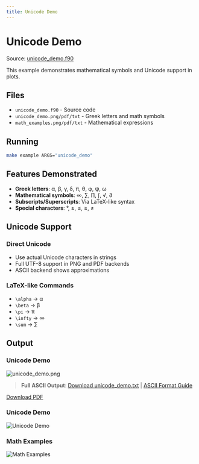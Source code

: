 ```yaml
---
title: Unicode Demo
---
```


# Unicode Demo

Source: [unicode_demo.f90](../../sourcefile/unicode_demo.f90.html)

This example demonstrates mathematical symbols and Unicode support in plots.

## Files

- `unicode_demo.f90` - Source code
- `unicode_demo.png/pdf/txt` - Greek letters and math symbols
- `math_examples.png/pdf/txt` - Mathematical expressions

## Running

```bash
make example ARGS="unicode_demo"
```

## Features Demonstrated

- **Greek letters**: α, β, γ, δ, π, θ, φ, ψ, ω
- **Mathematical symbols**: ∞, ∑, ∏, ∫, √, ∂
- **Subscripts/Superscripts**: Via LaTeX-like syntax
- **Special characters**: °, ±, ≤, ≥, ≠

## Unicode Support

### Direct Unicode
- Use actual Unicode characters in strings
- Full UTF-8 support in PNG and PDF backends
- ASCII backend shows approximations

### LaTeX-like Commands
- `\alpha` → α
- `\beta` → β
- `\pi` → π
- `\infty` → ∞
- `\sum` → ∑

## Output

### Unicode Demo

![unicode_demo.png](../../media/examples/unicode_demo/unicode_demo.png)

<!-- ASCII preview removed to keep pages concise; full ASCII linked below. -->

> **Full ASCII Output**: [Download unicode_demo.txt](../../media/examples/unicode_demo/unicode_demo.txt) | [ASCII Format Guide](../ascii_output_format.md)

[Download PDF](../../media/examples/unicode_demo/unicode_demo.pdf)

### Unicode Demo
![Unicode Demo](../../media/examples/unicode_demo/unicode_demo.png)

### Math Examples
![Math Examples](../../media/examples/unicode_demo/math_examples.png)
